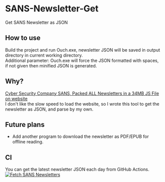 # SANS-Newsletter-Get
 Get SANS Newsletter as JSON

## How to use
Build the project and run Ouch.exe, newsletter JSON will be saved in output directory in current working directory.  
Additional parameter: Ouch.exe <int> will force the JSON formatted with <int> spaces, if not given then minified JSON is generated.  

## Why?
[Cyber Security Company SANS, Packed ALL Newsletters in a 34MB JS File on website](https://attic.qinlili.bid/2025/04/cyber-security-company-sans-packed-all.html)  
I don't like the slow speed to load the website, so I wrote this tool to get the newsletter as JSON, and parse by my own.  

## Future plans
- Add another program to download the newsletter as PDF/EPUB for offline reading.  

## CI
You can get the latest newsletter JSON each day from GitHub Actions. [![Fetch SANS Newsletters](https://github.com/qinlili23333/SANS-Newsletter-Get/actions/workflows/fetch.yaml/badge.svg)](https://github.com/qinlili23333/SANS-Newsletter-Get/actions/workflows/fetch.yaml)  